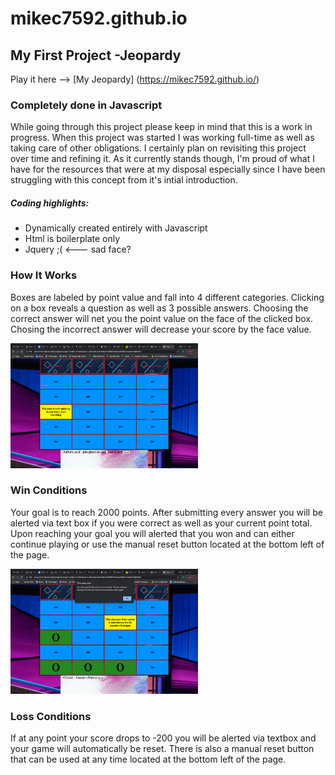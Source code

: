 # mikec7592.github.io

## My First Project -Jeopardy
Play it here --> [My Jeopardy] (https://mikec7592.github.io/)

### Completely done in Javascript

While going through this project please keep in mind that this is a work in progress.  When this project was started I was working full-time as well as taking care of other obligations.  I certainly plan on revisiting this project over time and refining it.  As it currently stands though, I'm proud of what I have for the resources that were at my disposal especially since I have been struggling with this concept from it's intial introduction.

##### Coding highlights:
- Dynamically created entirely with Javascript
- Html is boilerplate only
- Jquery ;(   <--- sad face?


### How It Works
Boxes are labeled by point value and fall into 4 different categories.  Clicking on a box reveals a question as well as 3 possible answers.  Choosing the correct answer will net you the point value on the face of the clicked box.  Chosing the incorrect answer will decrease your score by the face value.

<img src="https://github.com/mikec7592/mikec7592.github.io/blob/main/img/img1.png" width="300" height="200">

### Win Conditions

Your goal is to reach 2000 points.  After submitting every answer you will be alerted via text box if you were correct as well as your current point total.  Upon reaching your goal you will alerted that you won and can either continue playing or use the manual reset button located at the bottom left of the page.

<img src="https://github.com/mikec7592/mikec7592.github.io/blob/main/img/win.png" width="300" height="200">

### Loss Conditions

If at any point your score drops to -200 you will be alerted via textbox and your game will automatically be reset.  There is also a manual reset button that can be used at any time located at the bottom left of the page.

